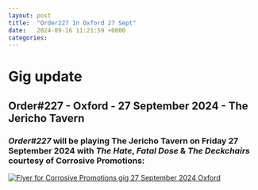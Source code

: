 ```yaml
---
layout: post
title:  "Order227 In Oxford 27 Sept"
date:   2024-09-16 11:21:59 +0000
categories: 
---
```


# Gig update

## Order#227 - Oxford - 27 September 2024 - The Jericho Tavern
### *Order#227* will be playing The Jericho Tavern on Friday 27 September 2024 with *The Hate*, *Fatal Dose* & *The Deckchairs* courtesy of Corrosive Promotions:
[![Flyer for Corrosive Promotions gig 27 September 2024 Oxford]({{site.baseurl}}/img/flyers/20240927_flyer.jpg)](https://www.facebook.com/events/434227479172438)
<br>

